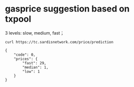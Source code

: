 # gasprice suggestion based on txpool

3 levels: slow, medium, fast；

```
curl https://tc.sardisnetwork.com/price/prediction
```


```
{
    "code": 0,
    "prices": {
        "fast": 29,
        "median": 1,
        "low": 1
    }
}
```